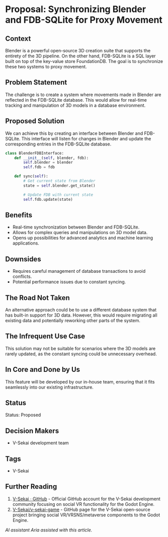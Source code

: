 # Proposal: Synchronizing Blender and FDB-SQLite for Proxy Movement

## Context

Blender is a powerful open-source 3D creation suite that supports the entirety of the 3D pipeline. On the other hand, FDB-SQLite is a SQL layer built on top of the key-value store FoundationDB. The goal is to synchronize these two systems to proxy movement.

## Problem Statement

The challenge is to create a system where movements made in Blender are reflected in the FDB-SQLite database. This would allow for real-time tracking and manipulation of 3D models in a database environment.

## Proposed Solution

We can achieve this by creating an interface between Blender and FDB-SQLite. This interface will listen for changes in Blender and update the corresponding entries in the FDB-SQLite database.

```python
class BlenderFDBInterface:
    def __init__(self, blender, fdb):
        self.blender = blender
        self.fdb = fdb

    def sync(self):
        # Get current state from Blender
        state = self.blender.get_state()

        # Update FDB with current state
        self.fdb.update(state)
```

## Benefits

- Real-time synchronization between Blender and FDB-SQLite.
- Allows for complex queries and manipulations on 3D model data.
- Opens up possibilities for advanced analytics and machine learning applications.

## Downsides

- Requires careful management of database transactions to avoid conflicts.
- Potential performance issues due to constant syncing.

## The Road Not Taken

An alternative approach could be to use a different database system that has built-in support for 3D data. However, this would require migrating all existing data and potentially reworking other parts of the system.

## The Infrequent Use Case

This solution may not be suitable for scenarios where the 3D models are rarely updated, as the constant syncing could be unnecessary overhead.

## In Core and Done by Us

This feature will be developed by our in-house team, ensuring that it fits seamlessly into our existing infrastructure.

## Status

Status: Proposed

## Decision Makers

- V-Sekai development team

## Tags

- V-Sekai

## Further Reading

1. [V-Sekai · GitHub](https://github.com/v-sekai) - Official GitHub account for the V-Sekai development community focusing on social VR functionality for the Godot Engine.
2. [V-Sekai/v-sekai-game](https://github.com/v-sekai/v-sekai-game) - GitHub page for the V-Sekai open-source project bringing social VR/VRSNS/metaverse components to the Godot Engine.

_AI assistant Aria assisted with this article._
